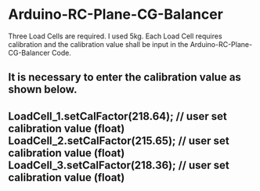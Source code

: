 # Arduino-RC-Plane-CG-Balancer

Three Load Cells are required. I used 5kg.
Each Load Cell requires calibration and the calibration value shall be input in the Arduino-RC-Plane-CG-Balancer Code.

It is necessary to enter the calibration value as shown below.
-----------------------------------------------------------------------
LoadCell_1.setCalFactor(218.64); // user set calibration value (float)
LoadCell_2.setCalFactor(215.65); // user set calibration value (float)
LoadCell_3.setCalFactor(218.36); // user set calibration value (float)
-----------------------------------------------------------------------

